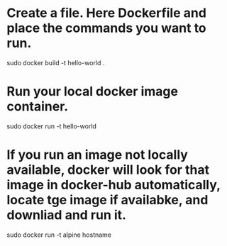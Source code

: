 # Create a file. Here Dockerfile and place the commands you want to run.
sudo docker build -t hello-world .

# Run your local docker image container.
sudo docker run -t hello-world

# If you run an image not locally available, docker will look for that image in docker-hub automatically, locate tge image if availabke, and downliad and run it.
sudo docker run -t alpine hostname
